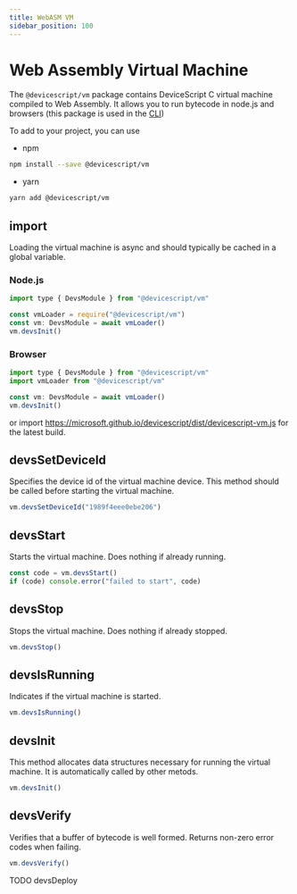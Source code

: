 ```yaml
---
title: WebASM VM
sidebar_position: 100
---
```


# Web Assembly Virtual Machine

The `@devicescript/vm` package contains DeviceScript C virtual machine compiled to Web Assembly. It allows you to run bytecode in node.js and browsers (this package is used in the [CLI](/api/cli/))

To add to your project, you can use

-   npm

```bash
npm install --save @devicescript/vm
```

-   yarn

```bash
yarn add @devicescript/vm
```

## import

Loading the virtual machine is async and should typically be cached in a global variable.

### Node.js

```js
import type { DevsModule } from "@devicescript/vm"

const vmLoader = require("@devicescript/vm")
const vm: DevsModule = await vmLoader()
vm.devsInit()
```

### Browser

```js
import type { DevsModule } from "@devicescript/vm"
import vmLoader from "@devicescript/vm"

const vm: DevsModule = await vmLoader()
vm.devsInit()
```

or import https://microsoft.github.io/devicescript/dist/devicescript-vm.js for the latest build.

## devsSetDeviceId

Specifies the device id of the virtual machine device. This method should be called before starting the virtual machine.

```js
vm.devsSetDeviceId("1989f4eee0ebe206")
```

## devsStart

Starts the virtual machine. Does nothing if already running.

```js
const code = vm.devsStart()
if (code) console.error("failed to start", code)
```

## devsStop

Stops the virtual machine. Does nothing if already stopped.

```js
vm.devsStop()
```

## devsIsRunning

Indicates if the virtual machine is started.

```js
vm.devsIsRunning()
```

## devsInit

This method allocates data structures necessary for running the virtual machine.
It is automatically called by other metods.

```js
vm.devsInit()
```

## devsVerify

Verifies that a buffer of bytecode is well formed. Returns non-zero error codes when failing.

```js
vm.devsVerify()
```

TODO devsDeploy
